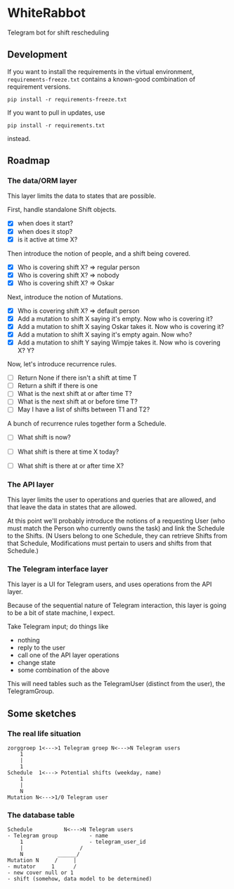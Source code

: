 # WhiteRabbot

Telegram bot for shift rescheduling

## Development

If you want to install the requirements in the virtual environment,
`requirements-freeze.txt` contains a known-good combination of requirement
versions.

    pip install -r requirements-freeze.txt

If you want to pull in updates, use

    pip install -r requirements.txt

instead.

## Roadmap

### The data/ORM layer

This layer limits the data to states that are possible.

First, handle standalone Shift objects.

- [x]  when does it start?
- [x]  when does it stop?
- [x]  is it active at time X?

Then introduce the notion of people, and a shift being covered.

- [x]  Who is covering shift X? => regular person
- [x]  Who is covering shift X? => nobody
- [x]  Who is covering shift X? => Oskar

Next, introduce the notion of Mutations.

- [x]  Who is covering shift X? => default person
- [x]  Add a mutation to shift X saying it's empty. Now who is covering it?
- [x]  Add a mutation to shift X saying Oskar takes it. Now who is covering it?
- [x]  Add a mutation to shift X saying it's empty again. Now who?
- [x]  Add a mutation to shift Y saying Wimpje takes it. Now who is covering X? Y?

Now, let's introduce recurrence rules.

- [ ]  Return None if there isn't a shift at time T
- [ ]  Return a shift if there is one
- [ ]  What is the next shift at or after time T?
- [ ]  What is the next shift at or before time T?
- [ ]  May I have a list of shifts between T1 and T2?

A bunch of recurrence rules together form a Schedule.

- [ ]  What shift is now?
- [ ]  What shift is there at time X today?
- [ ]  What shift is there at or after time X?


### The API layer

This layer limits the user to operations and queries that are allowed, and that
leave the data in states that are allowed.

At this point we'll probably introduce the notions of a requesting User (who
must match the Person who currently owns the task) and link the Schedule to the
Shifts. (N Users belong to one Schedule, they can retrieve Shifts from that
Schedule, Modifications must pertain to users and shifts from that Schedule.)


### The Telegram interface layer

This layer is a UI for Telegram users, and uses operations from the API layer.

Because of the sequential nature of Telegram interaction, this layer is going
to be a bit of state machine, I expect.

Take Telegram input; do things like

* nothing
* reply to the user
* call one of the API layer operations
* change state
* some combination of the above

This will need tables such as the TelegramUser (distinct from the user), the TelegramGroup.


## Some sketches

### The real life situation

    zorggroep 1<--->1 Telegram groep N<--->N Telegram users
        1
        |
        1
    Schedule  1<---> Potential shifts (weekday, name)
        1
        |
        N
    Mutation N<--->1/0 Telegram user

### The database table

    Schedule          N<--->N Telegram users
    - Telegram group          - name
        1                     - telegram_user_id
        |                  /
        N           ______/
    Mutation N     /     |
    - mutator     1      /
    - new cover null or 1
    - shift (somehow, data model to be determined)
